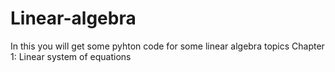 # Linear-algebra
In this you will get some pyhton code for some linear algebra topics
Chapter 1: Linear system of equations

